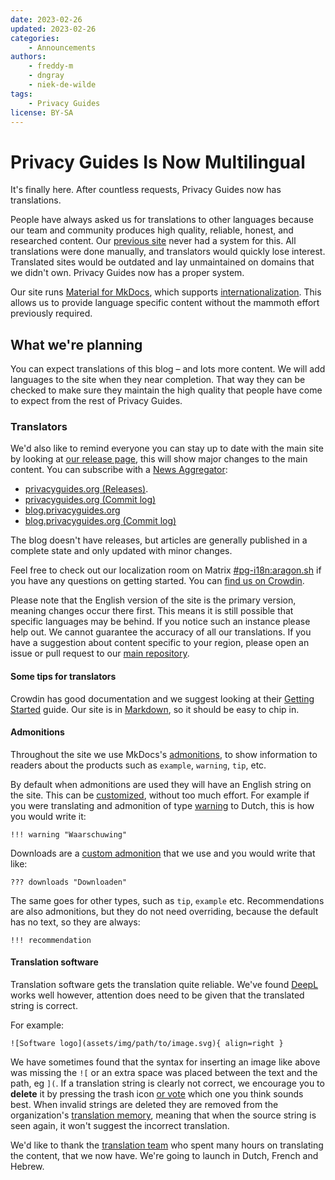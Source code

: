```yaml
---
date: 2023-02-26
updated: 2023-02-26
categories:
    - Announcements
authors:
    - freddy-m
    - dngray
    - niek-de-wilde
tags:
    - Privacy Guides
license: BY-SA
---
```

# Privacy Guides Is Now Multilingual

It's finally here. After countless requests, Privacy Guides now has translations.

People have always asked us for translations to other languages because our team and community produces high quality, reliable, honest, and researched content. Our [previous site](https://blog.privacyguides.org/2021/09/14/welcome-to-privacy-guides) never had a system for this. All translations were done manually, and translators would quickly lose interest. Translated sites would be outdated and lay unmaintained on domains that we didn't own. Privacy Guides now has a proper system.<!-- more -->

Our site runs [Material for MkDocs](https://squidfunk.github.io/mkdocs-material/), which supports [internationalization](https://squidfunk.github.io/mkdocs-material/setup/changing-the-language/). This allows us to provide language specific content without the mammoth effort previously required.

## What we're planning

You can expect translations of this blog – and lots more content. We will add languages to the site when they near completion. That way they can be checked to make sure they maintain the high quality that people have come to expect from the rest of Privacy Guides.

### Translators

We'd also like to remind everyone you can stay up to date with the main site by looking at [our release page](https://github.com/privacyguides/privacyguides.org/releases), this will show major changes to the main content. You can subscribe with a [News Aggregator](https://www.privacyguides.org/news-aggregators):

- [privacyguides.org (Releases)](https://github.com/privacyguides/privacyguides.org/releases.atom).
- [privacyguides.org (Commit log)](https://github.com/privacyguides/privacyguides.org/commits/main.atom)
- [blog.privacyguides.org](https://blog.privacyguides.org/feed_rss_created.xml)
- [blog.privacyguides.org (Commit log)](https://github.com/privacyguides/blog.privacyguides.org/commits/main.atom)

The blog doesn't have releases, but articles are generally published in a complete state and only updated with minor changes.

Feel free to check out our localization room on Matrix [#pg-i18n:aragon.sh](https://matrix.to/#/%23pg-i18n:aragon.sh) if you have any questions on getting started. You can [find us on Crowdin](https://crowdin.com/project/privacyguides).

Please note that the English version of the site is the primary version, meaning changes occur there first. This means it is still possible that specific languages may be behind. If you notice such an instance please help out. We cannot guarantee the accuracy of all our translations. If you have a suggestion about content specific to your region, please open an issue or pull request to our [main repository](https://github.com/privacyguides/privacyguides.org).

#### Some tips for translators

Crowdin has good documentation and we suggest looking at their [Getting Started](https://support.crowdin.com/crowdin-intro/) guide. Our site is in [Markdown](https://en.wikipedia.org/wiki/Markdown), so it should be easy to chip in.

#### Admonitions

Throughout the site we use MkDocs's [admonitions](https://squidfunk.github.io/mkdocs-material/reference/admonitions/#usage), to show information to readers about the products such as `example`, `warning`, `tip`, etc.

By default when admonitions are used they will have an English string on the site. This can be [customized](https://squidfunk.github.io/mkdocs-material/reference/admonitions/#changing-the-title), without too much effort. For example if you were translating and admonition of type [warning](https://squidfunk.github.io/mkdocs-material/reference/admonitions/#type:warning) to Dutch, this is how you would write it:

```text
!!! warning "Waarschuwing"
```

Downloads are a [custom admonition](https://squidfunk.github.io/mkdocs-material/reference/admonitions/#custom-admonitions) that we use and you would write that like:
```text
??? downloads "Downloaden"
```

The same goes for other types, such as `tip`, `example` etc. Recommendations are also admonitions, but they do not need overriding, because the default has no text, so they are always:

```text
!!! recommendation
```

#### Translation software

Translation software gets the translation quite reliable. We've found [DeepL](https://www.deepl.com/en/translator) works well however, attention does need to be given that the translated string is correct.

For example:

```text
![Software logo](assets/img/path/to/image.svg){ align=right }
```

We have sometimes found that the syntax for inserting an image like above was missing the `![` or an extra space was placed between the text and the path, eg `](`. If a translation string is clearly not correct, we encourage you to **delete** it by pressing the trash icon [or vote](https://support.crowdin.com/enterprise/getting-started-for-volunteers/#voting-view) which one you think sounds best. When invalid strings are deleted they are removed from the organization's [translation memory](https://support.crowdin.com/enterprise/translation-memory), meaning that when the source string is seen again, it won't suggest the incorrect translation.

We'd like to thank the [translation team](https://crowdin.com/project/privacyguides/reports/top-members) who spent many hours on translating the content, that we now have. We're going to launch in Dutch, French and Hebrew.
